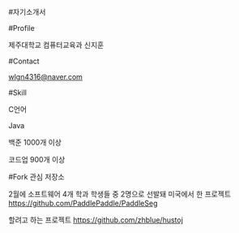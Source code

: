 #자기소개서

#Profile

제주대학교 컴퓨터교육과 신지훈

#Contact

wlgn4316@naver.com

#Skill

C언어

Java

백준 1000개 이상

코드업 900개 이상

#Fork 관심 저장소

2월에 소프트웨어 4개 학과 학생들 중 2명으로 선발돼 미국에서 한 프로젝트
https://github.com/PaddlePaddle/PaddleSeg

할려고 하는 프로젝트
https://github.com/zhblue/hustoj
